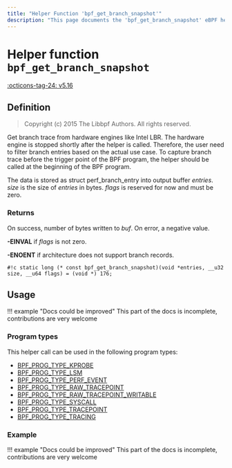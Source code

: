 ```yaml
---
title: "Helper Function 'bpf_get_branch_snapshot'"
description: "This page documents the 'bpf_get_branch_snapshot' eBPF helper function, including its defintion, usage, program types that can use it, and examples."
---
```

# Helper function `bpf_get_branch_snapshot`

<!-- [FEATURE_TAG](bpf_get_branch_snapshot) -->
[:octicons-tag-24: v5.16](https://github.com/torvalds/linux/commit/856c02dbce4f8d6a5644083db22c11750aa11481)
<!-- [/FEATURE_TAG] -->

## Definition

> Copyright (c) 2015 The Libbpf Authors. All rights reserved.


<!-- [HELPER_FUNC_DEF] -->
Get branch trace from hardware engines like Intel LBR. The hardware engine is stopped shortly after the helper is called. Therefore, the user need to filter branch entries based on the actual use case. To capture branch trace before the trigger point of the BPF program, the helper should be called at the beginning of the BPF program.

The data is stored as struct perf_branch_entry into output buffer _entries_. _size_ is the size of _entries_ in bytes. _flags_ is reserved for now and must be zero.



### Returns

On success, number of bytes written to _buf_. On error, a negative value.

**-EINVAL** if _flags_ is not zero.

**-ENOENT** if architecture does not support branch records.

`#!c static long (* const bpf_get_branch_snapshot)(void *entries, __u32 size, __u64 flags) = (void *) 176;`
<!-- [/HELPER_FUNC_DEF] -->

## Usage

!!! example "Docs could be improved"
    This part of the docs is incomplete, contributions are very welcome

### Program types

This helper call can be used in the following program types:

<!-- DO NOT EDIT MANUALLY -->
<!-- [HELPER_FUNC_PROG_REF] -->
 * [BPF_PROG_TYPE_KPROBE](../program-type/BPF_PROG_TYPE_KPROBE.md)
 * [BPF_PROG_TYPE_LSM](../program-type/BPF_PROG_TYPE_LSM.md)
 * [BPF_PROG_TYPE_PERF_EVENT](../program-type/BPF_PROG_TYPE_PERF_EVENT.md)
 * [BPF_PROG_TYPE_RAW_TRACEPOINT](../program-type/BPF_PROG_TYPE_RAW_TRACEPOINT.md)
 * [BPF_PROG_TYPE_RAW_TRACEPOINT_WRITABLE](../program-type/BPF_PROG_TYPE_RAW_TRACEPOINT_WRITABLE.md)
 * [BPF_PROG_TYPE_SYSCALL](../program-type/BPF_PROG_TYPE_SYSCALL.md)
 * [BPF_PROG_TYPE_TRACEPOINT](../program-type/BPF_PROG_TYPE_TRACEPOINT.md)
 * [BPF_PROG_TYPE_TRACING](../program-type/BPF_PROG_TYPE_TRACING.md)
<!-- [/HELPER_FUNC_PROG_REF] -->

### Example

!!! example "Docs could be improved"
    This part of the docs is incomplete, contributions are very welcome
